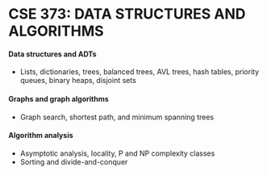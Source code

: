 # CSE 373: DATA STRUCTURES AND ALGORITHMS

#### Data structures and ADTs
- Lists, dictionaries, trees, balanced trees, AVL trees, hash tables, priority queues, binary heaps, disjoint sets

#### Graphs and graph algorithms 
- Graph search, shortest path, and minimum spanning trees

#### Algorithm analysis 
- Asymptotic analysis, locality, P and NP complexity classes
- Sorting and divide-and-conquer
